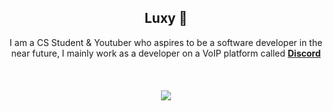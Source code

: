 <h2 align="center">
    Luxy 🖤
</h2>
<p align="center">
    I am a CS Student & Youtuber who aspires to be a software developer in the near future, I mainly work as a developer on a VoIP platform called <strong> <a href="https://discord.com">Discord</a></strong>
<br>
<br>
<br>
<br>
<a href="https://discord.com/users/709698877036429363">
        <img src="https://lanyard.cnrad.dev/api/709698877036429363" />
    </a>
